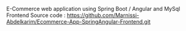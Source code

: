 E-Commerce web application using Spring Boot / Angular and MySql
Frontend Source code : https://github.com/Marnissi-Abdelkarim/Ecommerce-App-SpringAngular-Frontend.git
